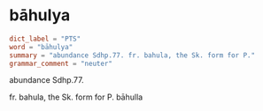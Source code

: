 # bāhulya

``` toml
dict_label = "PTS"
word = "bāhulya"
summary = "abundance Sdhp.77. fr. bahula, the Sk. form for P."
grammar_comment = "neuter"
```

abundance Sdhp.77.

fr. bahula, the Sk. form for P. bāhulla

